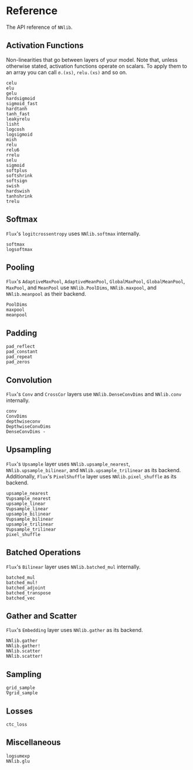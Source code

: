 # Reference

The API reference of `NNlib`.

## Activation Functions

Non-linearities that go between layers of your model. Note that, unless otherwise stated, activation functions operate on scalars. To apply them to an array you can call `σ.(xs)`, `relu.(xs)` and so on.

```@docs
celu
elu
gelu
hardsigmoid
sigmoid_fast
hardtanh
tanh_fast
leakyrelu
lisht
logcosh
logsigmoid
mish
relu
relu6
rrelu
selu
sigmoid
softplus
softshrink
softsign
swish
hardswish
tanhshrink
trelu
```

## Softmax

`Flux`'s `logitcrossentropy` uses `NNlib.softmax` internally.

```@docs
softmax
logsoftmax
```

## Pooling

`Flux`'s `AdaptiveMaxPool`, `AdaptiveMeanPool`, `GlobalMaxPool`, `GlobalMeanPool`, `MaxPool`, and `MeanPool` use `NNlib.PoolDims`, `NNlib.maxpool`, and `NNlib.meanpool` as their backend.

```@docs
PoolDims
maxpool
meanpool
```

## Padding

```@docs
pad_reflect
pad_constant
pad_repeat
pad_zeros
```

## Convolution

`Flux`'s `Conv` and `CrossCor` layers use `NNlib.DenseConvDims` and `NNlib.conv` internally. 

```@docs
conv
ConvDims
depthwiseconv
DepthwiseConvDims
DenseConvDims -
```

## Upsampling

`Flux`'s `Upsample` layer uses `NNlib.upsample_nearest`, `NNlib.upsample_bilinear`, and `NNlib.upsample_trilinear` as its backend. Additionally, `Flux`'s `PixelShuffle` layer uses `NNlib.pixel_shuffle` as its backend.

```@docs
upsample_nearest
∇upsample_nearest
upsample_linear
∇upsample_linear
upsample_bilinear
∇upsample_bilinear
upsample_trilinear
∇upsample_trilinear
pixel_shuffle
```

## Batched Operations

`Flux`'s `Bilinear` layer uses `NNlib.batched_mul` internally.

```@docs
batched_mul
batched_mul!
batched_adjoint
batched_transpose
batched_vec
```

## Gather and Scatter

`Flux`'s `Embedding` layer uses `NNlib.gather` as its backend.

```@docs
NNlib.gather
NNlib.gather!
NNlib.scatter
NNlib.scatter!
```

## Sampling

```@docs
grid_sample
∇grid_sample
```

## Losses

```@docs
ctc_loss
```

## Miscellaneous

```@docs
logsumexp
NNlib.glu
```
